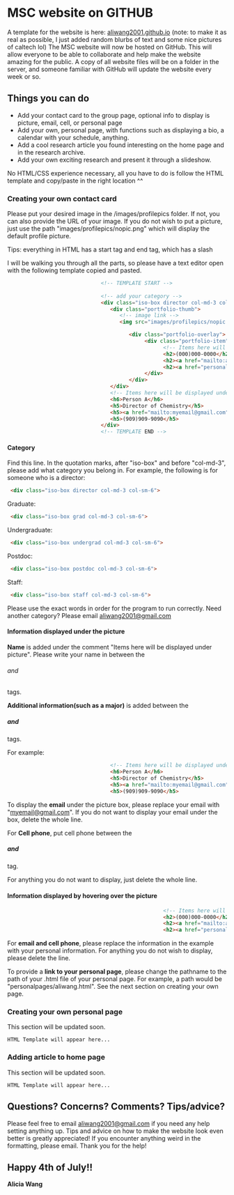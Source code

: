 # MSC website on GITHUB
A template for the website is here: [aliwang2001.github.io](https://aliwang2001.github.io)
(note: to make it as real as possible, I just added random blurbs of text and some nice pictures of caltech lol)
The MSC website will now be hosted on GitHub. This will allow everyone to be able to collaborate and help make the website amazing for the public. A copy of all website files will be on a folder in the server, and someone familiar with GitHub will update the website every week or so.

## Things you can do
* Add your contact card to the group page, optional info to display is picture, email, cell, or personal page
* Add your own, personal page, with functions such as displaying a bio, a calendar with your schedule, anything.
* Add a cool research article you found interesting on the home page and in the research archive.
* Add your own exciting research and present it through a slideshow.

No HTML/CSS experience necessary, all you have to do is follow the HTML template and copy/paste in the right location ^^

### Creating your own contact card

Please put your desired image in the /images/profilepics folder. If not, you can also provide the URL of your image. If you do not wish to put a picture, just use the path "images/profilepics/nopic.png" which will display the default profile picture.

Tips: everything in HTML has a start tag and end tag, which has a slash

I will be walking you through all the parts, so please have a text editor open with the following template copied and pasted.

```html
                              <!-- TEMPLATE START -->
                              
                              <!-- add your category -->
                              <div class="iso-box director col-md-3 col-sm-6">
                                 <div class="portfolio-thumb">
                                    <!-- image link -->
                                    <img src="images/profilepics/nopic.png" class="img-responsive" alt="Portfolio">

                                       <div class="portfolio-overlay">
                                            <div class="portfolio-item">
                                                  <!-- Items here will be displayed by hovering over image -->
                                                  <h2>(000)000-0000</h2>
                                                  <h2><a href="mailto:aliwang2001@gmail.com">email</a></h2>
                                                  <h2><a href="personalpages/persona.html">Personal Page</a></h2>
                                            </div>
                                       </div>
                                 </div>
                                 <!-- Items here will be displayed under picture -->
                                 <h6>Person A</h6>
                                 <h5>Director of Chemistry</h5>
                                 <h5><a href="mailto:myemail@gmail.com">myemail@gmail.com</a></h5>
                                 <h5>(909)909-9090</h5>
                              </div>
                              <!-- TEMPLATE END -->
```

#### Category

Find this line. In the quotation marks, after "iso-box" and before "col-md-3", please add what category you belong in.
For example, the following is for someone who is a director:

```html
 <div class="iso-box director col-md-3 col-sm-6">
```
Graduate:
```html
 <div class="iso-box grad col-md-3 col-sm-6">
```
Undergraduate:
```html
 <div class="iso-box undergrad col-md-3 col-sm-6">
```
Postdoc:
```html
 <div class="iso-box postdoc col-md-3 col-sm-6">
```
Staff:
```html
 <div class="iso-box staff col-md-3 col-sm-6">
```
Please use the exact words in order for the program to run correctly.
Need another category? Please email [aliwang2001@gmail.com](mailto:aliwang2001@gmail.com)

#### Information displayed under the picture

**Name** is added under the comment "Items here will be displayed under picture".
Please write your name in between the <h6> and </h6> tags.

**Additional information(such as a major)** is added between the <h5> and </h5> tags.


For example:
```html
                                 <!-- Items here will be displayed under picture -->
                                 <h6>Person A</h6>
                                 <h5>Director of Chemistry</h5>
                                 <h5><a href="mailto:myemail@gmail.com">myemail@gmail.com</a></h5>
                                 <h5>(909)909-9090</h5>
```
To display the **email** under the picture box, please replace your email with "myemail@gmail.com".
If you do not want to display your email under the box, delete the whole line.

For **Cell phone**, put cell phone between the <h5> and </h5> tag.

For anything you do not want to display, just delete the whole line.

#### Information displayed by hovering over the picture

```html
                                                  <!-- Items here will be displayed by hovering over image -->
                                                  <h2>(000)000-0000</h2>
                                                  <h2><a href="mailto:aliwang2001@gmail.com">email</a></h2>
                                                  <h2><a href="personalpages/persona.html">Personal Page</a></h2>

```
For **email and cell phone**, please replace the information in the example with your personal information.
For anything you do not wish to display, please delete the line.

To provide a **link to your personal page**, please change the pathname to the path of your .html file of your personal page. For example, a path would be "personalpages/aliwang.html". See the next section on creating your own page.


### Creating your own personal page

This section will be updated soon.

```
HTML Template will appear here...
```

### Adding article to home page

This section will be updated soon.

```
HTML Template will appear here...
```

## Questions? Concerns? Comments? Tips/advice?

Please feel free to email [aliwang2001@gmail.com](mailto:aliwang2001@gmail.com) if you need any help setting anything up.
Tips and advice on how to make the website look even better is greatly appreciated!
If you encounter anything weird in the formatting, please email. Thank you for the help!

## Happy 4th of July!!
**Alicia Wang**
  

